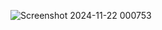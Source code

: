 ![Screenshot 2024-11-22 000753](https://github.com/user-attachments/assets/bbaaa107-390b-4f9c-8045-fd1369848670)
